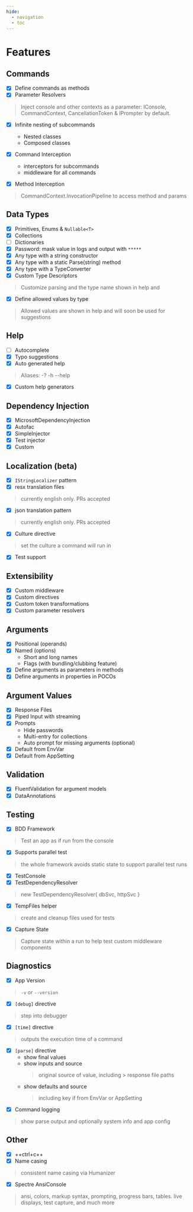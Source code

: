 ```yaml
---
hide:
  - navigation
  - toc
---
```


# Features

<div markdown="1" id="features-page">
<div markdown="1" class="feature-column">
<div markdown="1" class="feature">

## Commands

- [x] Define commands as methods
- [x] Parameter Resolvers
> Inject console and other contexts as a parameter: IConsole, CommandContext, CancellationToken & IPrompter by default.

- [x] Infinite nesting of subcommands
    - Nested classes
    - Composed classes

- [x] Command Interception
    - interceptors for subcommands 
    - middleware for all commands

- [x] Method Interception
> CommandContext.InvocationPipeline to access method and params

</div>

<div markdown="1" class="feature">

## Data Types

- [x] Primitives, Enums & `Nullable<T>`
- [x] Collections
- [ ] Dictionaries
- [x] Password: mask value in logs and output with `*****`
- [x] Any type with a string constructor
- [x] Any type with a static Parse(string) method
- [x] Any type with a TypeConverter
- [x] Custom Type Descriptors
> Customize parsing and the type name shown in help and
- [x] Define allowed values by type
> Allowed values are shown in help and will soon be used for suggestions

</div>

<div markdown="1" class="feature">

## Help	
- [ ] Autocomplete
- [x] Typo suggestions
- [x] Auto generated help
> Aliases: -? -h --help
- [x] Custom help generators

</div>

<div markdown="1" class="feature">

## Dependency Injection

- [x] MicrosoftDependencyInjection
- [x] Autofac
- [x] SimpleInjector
- [x] Test injector
- [x] Custom

</div>

<div markdown="1" class="feature">

## Localization (beta)

- [x] `IStringLocalizer` pattern
- [x] resx translation files
> currently english only. PRs accepted
- [x] json translation pattern
> currently english only. PRs accepted
- [x] Culture directive
> set the culture a command will run in
- [x] Test support

</div>

<div markdown="1" class="feature">

## Extensibility

- [x] Custom middleware
- [x] Custom directives
- [x] Custom token transformations
- [x] Custom parameter resolvers

</div>
</div>

<div markdown="1" class="feature-column">
<div markdown="1" class="feature">

## Arguments

- [x] Positional (operands)
- [x] Named (options)
    - Short and long names
    - Flags (with bundling/clubbing feature)
- [x] Define arguments as parameters in methods
- [x] Define arguments in properties in POCOs

</div>

<div markdown="1" class="feature">

## Argument Values

- [x] Response Files
- [x] Piped Input with streaming
- [x] Prompts
    - Hide passwords
    - Multi-entry for collections
    - Auto prompt for missing arguments (optional)
- [x] Default from EnvVar
- [x] Default from AppSetting

</div>

<div markdown="1" class="feature">

## Validation	
   
- [x] FluentValidation for argument models 
- [x] DataAnnotations

</div>

<div markdown="1" class="feature">

## Testing

- [x] BDD Framework
> Test an app as if run from the console
- [x] Supports parallel test
> the whole framework avoids static state to support parallel test runs
- [x] TestConsole
- [x] TestDependencyResolver
> new TestDependencyResolver{ dbSvc, httpSvc }
- [x] TempFiles helper
> create and cleanup files used for tests
- [x] Capture State
> Capture state within a run to help test custom middleware components

</div>

<div markdown="1" class="feature">

## Diagnostics	

- [x] App Version
> `-v` or `--version`
- [x] `[debug]` directive
> step into debugger
- [x] `[time]` directive
> outputs the execution time of a command
- [x] `[parse]` directive
    - show final values
    - show inputs and source
      > original source of value, including > response file paths
    - show defaults and source
      > including key if from EnvVar or AppSetting
- [x] Command logging
> show parse output and optionally system info and app config

</div>

<div markdown="1" class="feature">

## Other

- [x] ++ctrl+c++
- [x] Name casing
> consistent name casing via Humanizer
- [x] Spectre AnsiConsole
> ansi, colors, markup syntax, prompting, progress bars, tables. live displays, test capture, and much more

</div>

</div>
</div>
